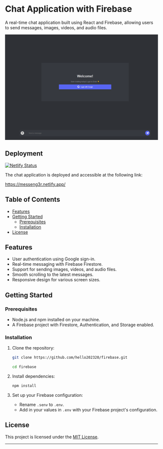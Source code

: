 
# Chat Application with Firebase

A real-time chat application built using React and Firebase, allowing users to send messages, images, videos, and audio files.

![Chat Application Screenshot](screenshot.PNG)

## Deployment
[![Netlify Status](https://api.netlify.com/api/v1/badges/e7f052e6-4e58-4dfc-84a6-9800ca2c129d/deploy-status)](https://app.netlify.com/sites/messeng3r/deploys)

The chat application is deployed and accessible at the following link:

https://messeng3r.netlify.app/


## Table of Contents

- [Features](#features)
- [Getting Started](#getting-started)
  - [Prerequisites](#prerequisites)
  - [Installation](#installation)
- [License](#license)

## Features

- User authentication using Google sign-in.
- Real-time messaging with Firebase Firestore.
- Support for sending images, videos, and audio files.
- Smooth scrolling to the latest messages.
- Responsive design for various screen sizes.

## Getting Started

### Prerequisites

- Node.js and npm installed on your machine.
- A Firebase project with Firestore, Authentication, and Storage enabled.

### Installation

1. Clone the repository:

   ```bash
   git clone https://github.com/hello202320/firebase.git
   ```

   ```bash
   cd firebase
   ```

2. Install dependencies:

   ```bash
   npm install
   ```

3. Set up your Firebase configuration:

   - Rename `.senv` to `.env`.
   - Add in your values in `.env` with your Firebase project's configuration.



## License

This project is licensed under the [MIT License](LICENSE).

---

